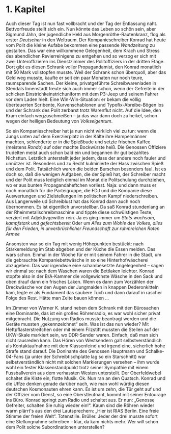 # 1. Kapitel
Auch dieser Tag ist nun fast vollbracht und der Tag der Entlassung naht. Bettvorfreude stellt sich ein. Nun könnte das Leben so schön sein, aber Sigmund Jähn, der jugendliche Held aus Morgenröthe-Rautenkranz, flog als erster *Deutscher* in den Weltraum. Der Kompanieschreiber Konrad hat heute vom Polit die kleine Aufabe bekommen eine passende *Wandzeitung* zu gestalten. Das war eine willkommene Gelegenheit, dem Krach und Stress des abendlichen Revierreinigens zu entgehen und so verzog er sich mit zwei Unteroffizieren ins Dienstzimmer des Politoffiziers in der dritten Etage. Dort gibt es diesen Schrank voller Propagandamist, den Konrad monatlich mit 50 Mark vollstopfen musste. Weil der Schrank schon überquoll, aber das Geld weg musste, kaufte er seit ein paar Monaten nur noch teure, raumsparende Sachen. Der kleine, privatgeführte Schreibwarenladen in Stendals Innenstadt freute sich auch immer schon, wenn der Gefreite in der schicken Einstrichkeinstrichuniform mit dem P3-Jeep und seinem Fahrer vor dem Laden hielt. Eine Win-Win-Situation: er bekam die völlig überteuerten Scribente, Kurvenschablonen und Typofix-Abreibe-Bögen los und der Schrank des Polit zerbarst trotz Warenflut nicht. Auf die Idee, den Kram einfach wegzuschmeißen – ja das war dann doch zu heikel, schon wegen der heiligen Bedeutung von *Volkseigentum*.

So ein Kompanieschreiber hat ja nun nicht wirklich viel zu tun: wenn die Jungs unten auf dem Exerzierplatz in der Kälte ihre Hampelmänner machten, schlenderte er in die Spießbude und setzte frischen Kaffee (meistens *Rondo*) auf oder machte Bockwürste heiß. Die Genossen Offiziere trudelten meist auch schon bald ein und begannen ihr gut bezahltes Nichsttun.  Letztlich unterstellt jeder jedem, dass der andere noch fauler und unnützer ist. Besonders und zu Recht kulminierte der Hass zwischen Spieß und dem Polit. Tatsächlich waren die beiden Burschen besonders faul. Ist es doch so, daß die wenigen Aufgaben, die der Spieß hat, der Schreiber macht und der Polit muss lediglich einmal im Monat die Politschulung durchziehen, wo er aus bunten Propagandaheftchen vorliest. Naja: und dann muss er noch monatlich für die Parteigruppe, die FDJ und die Kompanie diese Auswertungen und Zielstellungen im politischen Kampf niederschreiben. Aus Langerweile ud Schreiblust hat das Konrad dann auch noch übernommen. Es ist eigentlich unvorstellbar. Da saß Konrad stundenlang an der Rheinmetallschreibmaschine und tippte diese schwülstigen Texte, verziert mit Adjektivgewitter rein. Ja es ging immer um *Stets wachsam, kampfstark und gefechtsbereit* Oder um *Alles zum Wohle des Volkes, alles für den Frieden, in unverbrüchlicher Freundschaft zur ruhmreichen Roten Armee* 

Ansonsten war so ein Tag mit wenig Höhepunkten bestückt: nach Stärkemeldung im Stab abgeben und der Küche die Essen melden. Das wars schon. Einmal in der Woche für er mit seinem Fahrer in die Stadt, um die gebrauchte Kompaniebettwäsche in so eine Hinterhofwäscherei abzugeben. Das war irgendwie eine schambesetzte Angelegenheit – sagen wir einmal so: nach dem Waschen waren die Bettlaken leichter. Konrad stopfte also in der B/A-Kammer die vollgewichste Wäsche in den Sack und oben drauf dann ein frisches Laken. Wenn es dann zum Vorzählen der Dreckwäsche vor den Augen der Jungmaiden in knappen Dederonkitteln kam, legte er als Fundament das saubere Tuch und dann darauf in rascher Folge des Rest. Hätte man Zelte bauen können …

Im Zimmer von Werner K. stand neben dem Schrank mit den Bürosachen eine Dominante, das ist ein großes Röhrenradio, es war wohl sicher privat mitgebracht. Die Nutzung von Radios musste beantragt werden und die Geräte mussten „gekennzeichnet“ sein. Was ist das nun wieder? Mit Heftpflasterstreifchen oder mit einem Filzstift mussten die Stellen auf der UKW-Skale markiert sein, wo DDR-Sender waren. Einfach, daß man sich nicht rausreden kann. Das Hören von Westsendern galt selbstverständlich als Kontaktaufnahme mit dem Klassenfeind und irgend eine, sicherlich hohe Strafe stand darauf. Die Doninante des Genossen Hauptmann und Schalke-04-Fans (ja unter der Schreibtischplatte lag so ein Starschnitt) war selbstverständlich nicht mit solchen Markierungen versehen – ihm wurde wohl ein fester Klassenstandpunkt trotz seiner Sympathie mit einem Fussballverein aus dem verhassten Westen unterstellt. Der Oberfeldwebel schaltet die Kiste ein, flotte Musik. Ok. Nun ran an den Quatsch. Konrad und die Uffze denken gerade darüber nach, wie man wohl würdig diesen deutschen Kosmonauten ehren kann. Es ist um zehn, die Tür geht auf und der Offizier vom Dienst, so eine Oberstleutnant, kommt mit seiner Entourage ins Büro. Konrad springt zum Radio und schaltet aus. Er nun: „Genosse Gefreiter, schalten Sie ruhig wieder ein!“. Kaum sind die Röhren wieder warm plärrt's aus den drei Lautsprechern: „Hier ist RIAS Berlin. Eine freie Stimme der freien Welt“. Totenstille. Brüller. Jeder der drei musste sofort eine Stellungnahme schreiben – klar, da kam nichts mehr. Wer will schon dem Polit solche Subordinationen unterstellen? 	
